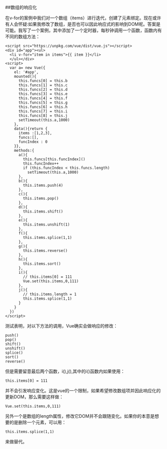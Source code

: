 
##数组的响应化

在v-for的案例中我们对一个数组（items）进行迭代，创建了元素绑定。现在或许有人会怀疑:如果我修改了数组，是否也可以因此响应式的影响到DOM呢。答案是可能。我写了一个案例，其中添加了一个定时器，每秒钟调用一个函数，函数内有不同的数组方法：

    <script src="https://unpkg.com/vue/dist/vue.js"></script>
    <div id="app"><ul>
      <li v-for="item in items">{{ item }}</li>
      </ul></div>
    <script>
      var a= new Vue({
        el: '#app',
        mounted(){
          this.funcs[0] = this.b
          this.funcs[1] = this.c
          this.funcs[2] = this.d
          this.funcs[3] = this.e
          this.funcs[4] = this.f
          this.funcs[5] = this.g
          this.funcs[6] = this.h
          this.funcs[7] = this.i
          this.funcs[8] = this.j
          setTimeout(this.a,1000)
        },
        data(){return {
          items :[1,2,3],
          funcs:[],
          funcIndex : 0 
        }}, 
        methods:{
          a(){ 
            this.funcs[this.funcIndex]()
            this.funcIndex++
            if (this.funcIndex < this.funcs.length)
              setTimeout(this.a,1000) 
          },
          b(){
            this.items.push(4)
          },
          c(){
            this.items.pop() 
          },
          d(){
            this.items.shift() 
          },
          e(){
            this.items.unshift(1) 
          },
          f(){
            this.items.splice(1,1)  
          },
          g(){
            this.items.reverse()  
          },
          h(){
            this.items.sort()  
          },
          i(){
            // this.items[0] = 111  
            Vue.set(this.items,0,111)
          },
          j(){
            // this.items.length = 1
            this.items.splice(1,1)  
          }
        }
      })
    </script> 

测试表明，对以下方法的调用，Vue确实会做响应的修改：

    push()
    pop()
    shift()
    unshift()
    splice()
    sort()
    reverse()

但是需要留意最后两个函数，i(),j(),其中的i()函数内如果使用：

    this.items[0] = 111 

并不会引发响应变化。这是vue的一个限制，如果希望修改数组项并因此响应化的更新DOM，那么需要这样做：

    Vue.set(this.items,0,111)

另外一个是数组的length属性，修改它DOM并不会跟随变化。如果你的本意是想要的是删除一个元素，可以用：

    this.items.splice(1,1)  

来做替代。



